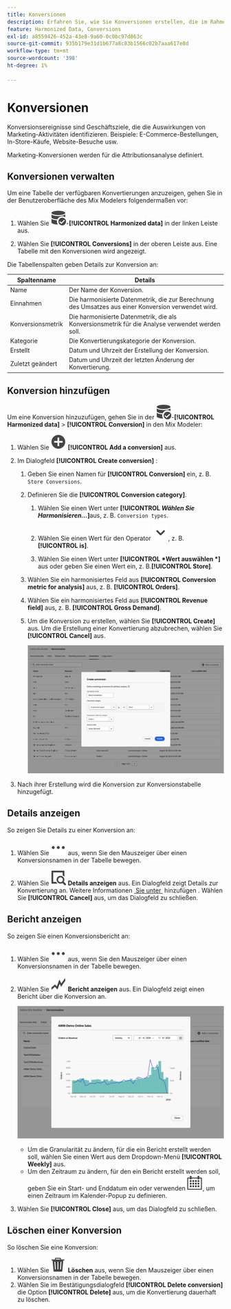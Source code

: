```yaml
---
title: Konversionen
description: Erfahren Sie, wie Sie Konversionen erstellen, die im Rahmen der Harmonisierung Ihrer Daten in Mix Modeler verwendet werden können.
feature: Harmonized Data, Conversions
exl-id: a8559426-452a-43e8-9a60-0c0bc97d863c
source-git-commit: 935b179e31d1b677a8c83b1566c02b7aaa617e8d
workflow-type: tm+mt
source-wordcount: '398'
ht-degree: 1%

---
```


# Konversionen

Konversionsereignisse sind Geschäftsziele, die die Auswirkungen von Marketing-Aktivitäten identifizieren. Beispiele: E-Commerce-Bestellungen, In-Store-Käufe, Website-Besuche usw.

Marketing-Konversionen werden für die Attributionsanalyse definiert.

## Konversionen verwalten

Um eine Tabelle der verfügbaren Konvertierungen anzuzeigen, gehen Sie in der Benutzeroberfläche des Mix Modelers folgendermaßen vor:

1. Wählen Sie ![DataSearch](/help/assets/icons/DataCheck.svg)-**[!UICONTROL Harmonized data]** in der linken Leiste aus.

1. Wählen Sie **[!UICONTROL Conversions]** in der oberen Leiste aus. Eine Tabelle mit den Konversionen wird angezeigt.

Die Tabellenspalten geben Details zur Konversion an:

| Spaltenname | Details |
| --- | ---|
| Name | Der Name der Konversion. |
| Einnahmen | Die harmonisierte Datenmetrik, die zur Berechnung des Umsatzes aus einer Konversion verwendet wird. |
| Konversionsmetrik | Die harmonisierte Datenmetrik, die als Konversionsmetrik für die Analyse verwendet werden soll. |
| Kategorie | Die Konvertierungskategorie der Konversion. |
| Erstellt | Datum und Uhrzeit der Erstellung der Konversion. |
| Zuletzt geändert | Datum und Uhrzeit der letzten Änderung der Konvertierung. |


## Konversion hinzufügen

Um eine Konversion hinzuzufügen, gehen Sie in der ![DataSearch](/help/assets/icons/DataCheck.svg)-**[!UICONTROL Harmonized data]** > **[!UICONTROL Conversion]** in den Mix Modeler:

1. Wählen Sie ![Hinzufügen](/help/assets/icons/AddCircle.svg) **[!UICONTROL Add a conversion]** aus.

1. Im Dialogfeld **[!UICONTROL Create conversion]** :

   1. Geben Sie einen Namen für **[!UICONTROL Conversion]** ein, z. B. `Store Conversions`.

   1. Definieren Sie die **[!UICONTROL Conversion category]**.

      1. Wählen Sie einen Wert unter **[!UICONTROL *Wählen Sie Harmonisieren…*]**&#x200B;aus, z. B. `Conversion types`.

      1. Wählen Sie einen Wert für den Operator ![Chevron](/help/assets/icons/ChevronDown.svg), z. B. **[!UICONTROL is]**.

      1. Wählen Sie einen Wert unter **[!UICONTROL *Wert auswählen *]**&#x200B;aus oder geben Sie einen Wert ein, z. B.**[!UICONTROL Store]**.

   1. Wählen Sie ein harmonisiertes Feld aus **[!UICONTROL Conversion metric for analysis]** aus, z. B. **[!UICONTROL Orders]**.

   1. Wählen Sie ein harmonisiertes Feld aus **[!UICONTROL Revenue field]** aus, z. B. **[!UICONTROL Gross Demand]**.

   1. Um die Konversion zu erstellen, wählen Sie **[!UICONTROL Create]** aus. Um die Erstellung einer Konvertierung abzubrechen, wählen Sie **[!UICONTROL Cancel]** aus.

      ![ALT-Text](/help/assets/create-conversion.png)

1. Nach ihrer Erstellung wird die Konversion zur Konversionstabelle hinzugefügt.


## Details anzeigen

So zeigen Sie Details zu einer Konversion an:

1. Wählen Sie ![Mehr](/help/assets/icons/More.svg) aus, wenn Sie den Mauszeiger über einen Konversionsnamen in der Tabelle bewegen.

1. Wählen Sie ![Anzeigen](/help/assets/icons/ViewDetail.svg) **Details anzeigen** aus. Ein Dialogfeld zeigt Details zur Konvertierung an. Weitere Informationen [&#x200B; Sie unter &#x200B;](#add-a-conversion) hinzufügen . Wählen Sie **[!UICONTROL Cancel]** aus, um das Dialogfeld zu schließen.

## Bericht anzeigen

So zeigen Sie einen Konversionsbericht an:

1. Wählen Sie ![Mehr](/help/assets/icons/More.svg) aus, wenn Sie den Mauszeiger über einen Konversionsnamen in der Tabelle bewegen.

1. Wählen Sie ![GraphTrend](/help/assets/icons/GraphTrend.svg) **Bericht anzeigen** aus. Ein Dialogfeld zeigt einen Bericht über die Konversion an.

   ![Konversionsansichtsbericht](../assets/conversion-view-report.png)

   * Um die Granularität zu ändern, für die ein Bericht erstellt werden soll, wählen Sie einen Wert aus dem Dropdown-Menü **[!UICONTROL Weekly]** aus.
   * Um den Zeitraum zu ändern, für den ein Bericht erstellt werden soll, geben Sie ein Start- und Enddatum ein oder verwenden ![Kalender](/help/assets/icons/Calendar.svg), um einen Zeitraum im Kalender-Popup zu definieren.

1. Wählen Sie **[!UICONTROL Close]** aus, um das Dialogfeld zu schließen.

## Löschen einer Konversion

So löschen Sie eine Konversion:

1. Wählen Sie ![Löschen](/help/assets/icons/Delete.svg) **Löschen** aus, wenn Sie den Mauszeiger über einen Konversionsnamen in der Tabelle bewegen.
1. Wählen Sie im Bestätigungsdialogfeld **[!UICONTROL Delete conversion]** die Option **[!UICONTROL Delete]** aus, um die Konvertierung dauerhaft zu löschen.
